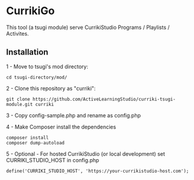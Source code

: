 
CurrikiGo 
==========

This tool (a tsugi module) serve CurrikiStudio Programs / Playlists / Activites.

Installation
-------------------

1 - Move to tsugi's mod directory:

    cd tsugi-directory/mod/

2 - Clone this repository as "curriki":

    git clone https://github.com/ActiveLearningStudio/curriki-tsugi-module.git curriki

3 - Copy config-sample.php and rename as config.php

4 - Make Composer install the dependencies

    composer install
    composer dump-autoload

5 - Optional - For hosted CurrikiStudio (or local development) set CURRIKI_STUDIO_HOST in config.php

    define('CURRIKI_STUDIO_HOST', 'https://your-currikistudio-host.com');
